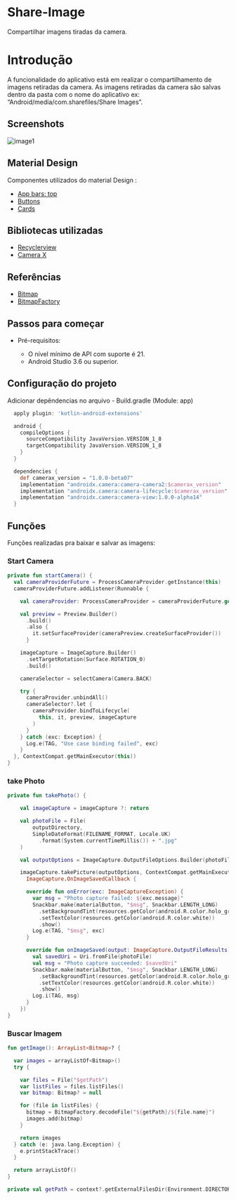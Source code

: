 # Share-Image

Compartilhar imagens tiradas da camera.

# Introdução

A funcionalidade do aplicativo está em realizar o compartilhamento de imagens retiradas da camera.
As imagens retiradas da camera são salvas dentro da pasta com o nome do aplicativo ex: “Android/media/com.sharefiles/Share Images”.

## Screenshots

![image1](screenshots/image_animada.gif "Gif animado")

## Material Design

Componentes utilizados do material Design :

- [App bars: top](https://material.io/components/app-bars-top)
- [Buttons](https://material.io/components/buttons)
- [Cards](https://material.io/components/cards)

## Bibliotecas utilizadas

- [Recyclerview](https://developer.android.com/guide/topics/ui/layout/recyclerview)
- [Camera X](https://developer.android.com/training/camerax)

## Referências

- [Bitmap](https://developer.android.com/reference/android/graphics/Bitmap)
- [BitmapFactory](https://developer.android.com/reference/android/graphics/BitmapFactory)

## Passos para começar

- Pré-requisitos:

  - O nível mínimo de API com suporte é 21.
  - Android Studio 3.6 ou superior.

## Configuração do projeto

Adicionar depêndencias no arquivo - Build.gradle (Module: app)

```gradle
  apply plugin: 'kotlin-android-extensions'

  android {
    compileOptions {
      sourceCompatibility JavaVersion.VERSION_1_8
      targetCompatibility JavaVersion.VERSION_1_8
    }
  }

  dependencies {
    def camerax_version = "1.0.0-beta07"
    implementation "androidx.camera:camera-camera2:$camerax_version"
    implementation "androidx.camera:camera-lifecycle:$camerax_version"
    implementation "androidx.camera:camera-view:1.0.0-alpha14"
  }
```

## Funções

Funções realizadas pra baixar e salvar as imagens:

### Start Camera

```kotlin
private fun startCamera() {
  val cameraProviderFuture = ProcessCameraProvider.getInstance(this)
  cameraProviderFuture.addListener(Runnable {

    val cameraProvider: ProcessCameraProvider = cameraProviderFuture.get()

    val preview = Preview.Builder()
      .build()
      .also {
        it.setSurfaceProvider(cameraPreview.createSurfaceProvider())
      }

    imageCapture = ImageCapture.Builder()
      .setTargetRotation(Surface.ROTATION_0)
      .build()

    cameraSelector = selectCamera(Camera.BACK)

    try {
      cameraProvider.unbindAll()
      cameraSelector?.let {
        cameraProvider.bindToLifecycle(
          this, it, preview, imageCapture
        )
      }
    } catch (exc: Exception) {
      Log.e(TAG, "Use case binding failed", exc)
    }
  }, ContextCompat.getMainExecutor(this))
}

```

### take Photo

```kotlin
private fun takePhoto() {

    val imageCapture = imageCapture ?: return

    val photoFile = File(
        outputDirectory,
        SimpleDateFormat(FILENAME_FORMAT, Locale.UK)
          .format(System.currentTimeMillis()) + ".jpg"
    )

    val outputOptions = ImageCapture.OutputFileOptions.Builder(photoFile).build()

    imageCapture.takePicture(outputOptions, ContextCompat.getMainExecutor(this), object :
      ImageCapture.OnImageSavedCallback {

      override fun onError(exc: ImageCaptureException) {
        var msg = "Photo capture failed: ${exc.message}"
        Snackbar.make(materialButton, "$msg", Snackbar.LENGTH_LONG)
          .setBackgroundTint(resources.getColor(android.R.color.holo_green_light))
          .setTextColor(resources.getColor(android.R.color.white))
          .show()
        Log.e(TAG, "$msg", exc)
      }

      override fun onImageSaved(output: ImageCapture.OutputFileResults) {
        val savedUri = Uri.fromFile(photoFile)
        val msg = "Photo capture succeeded: $savedUri"
        Snackbar.make(materialButton, "$msg", Snackbar.LENGTH_LONG)
          .setBackgroundTint(resources.getColor(android.R.color.holo_green_light))
          .setTextColor(resources.getColor(android.R.color.white))
          .show()
        Log.i(TAG, msg)
      }
    })
}


```

### Buscar Imagem

```kotlin
fun getImage(): ArrayList<Bitmap>? {

  var images = arrayListOf<Bitmap>()
  try {

    var files = File("$getPath")
    var listFiles = files.listFiles()
    var bitmap: Bitmap? = null

    for (file in listFiles) {
      bitmap = BitmapFactory.decodeFile("${getPath}/${file.name}")
      images.add(bitmap)
    }

    return images
  } catch (e: java.lang.Exception) {
    e.printStackTrace()
  }

  return arrayListOf()
}

private val getPath = context?.getExternalFilesDir(Environment.DIRECTORY_DOWNLOADS)


```
